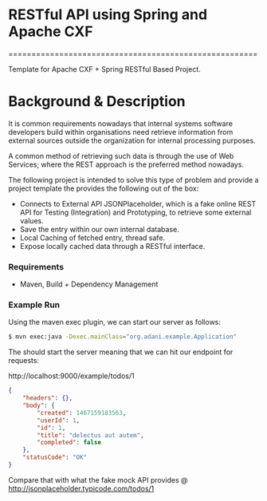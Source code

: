 # RESTful API using Spring and Apache CXF
======================================================

Template for Apache CXF + Spring RESTful Based Project. 

# Background & Description

It is common requirements nowadays that internal systems software developers build within organisations need retrieve information from external sources outside the organization for internal processing purposes.
 
A common method of retrieving such data is through the use of Web Services; where the REST approach is the preferred method nowadays. 

The following project is intended to solve this type of problem and provide a project template the provides the following out of the box: 

* Connects to External API JSONPlaceholder, which is a fake online REST API for Testing (Integration) and Prototyping, to retrieve some external values. 
* Save the entry within our own internal database.
* Local Caching of fetched entry, thread safe. 
* Expose locally cached data through a RESTful interface.

### Requirements
 - Maven, Build + Dependency Management

### Example Run
Using the maven exec plugin, we can start our server as follows: 

```sh
$ mvn exec:java -Dexec.mainClass="org.adani.example.Application"
```

The should start the server meaning that we can hit our endpoint for requests: 

http://localhost:9000/example/todos/1

```json
{
	"headers": {},
	"body": {
		"created": 1467159183563,
		"userId": 1,
		"id": 1,
		"title": "delectus aut autem",
		"completed": false
	},
	"statusCode": "OK"
}
```

Compare that with what the fake mock API provides @ http://jsonplaceholder.typicode.com/todos/1 